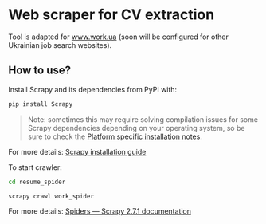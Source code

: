 # Web scraper for CV extraction
Tool is adapted for www.work.ua (soon will be configured for other Ukrainian job search websites).
## How to use?
Install Scrapy and its dependencies from PyPI with:
```sh
pip install Scrapy
```
> Note: sometimes this may require solving compilation issues for some Scrapy dependencies depending on your operating system, so be sure to check the [Platform specific installation notes](https://docs.scrapy.org/en/latest/intro/install.html#intro-install-platform-notes).

For more details: [Scrapy installation guide](https://docs.scrapy.org/en/latest/intro/install.html#installation-guide)


To start crawler:
```sh
cd resume_spider
```
```sh
scrapy crawl work_spider
```
For more details: [Spiders — Scrapy 2.7.1 documentation](https://docs.scrapy.org/en/latest/topics/spiders.html)
